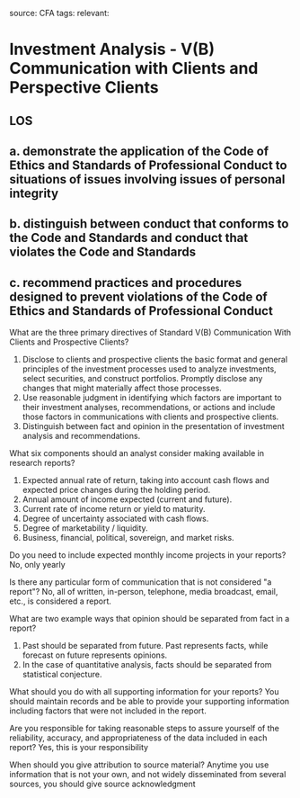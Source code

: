 source: CFA
tags: 
relevant: 

# Investment Analysis - V(B) Communication with Clients and Perspective Clients

## LOS

## a. demonstrate the application of the Code of Ethics and Standards of Professional Conduct to situations of issues involving issues of personal integrity

## b. distinguish between conduct that conforms to the Code and Standards and conduct that violates the Code and Standards

## c. recommend practices and procedures designed to prevent violations of the Code of Ethics and Standards of Professional Conduct

What are the three primary directives of Standard V(B) Communication With Clients and Prospective Clients?
1. Disclose to clients and prospective clients the basic format and general principles of the investment processes used to analyze investments, select securities, and construct portfolios. Promptly disclose any changes that might materially affect those processes.
2. Use reasonable judgment in identifying which factors are important to their investment analyses, recommendations, or actions and include those factors in communications with clients and prospective clients.
3. Distinguish between fact and opinion in the presentation of investment analysis and recommendations.

What six components should an analyst consider making available in research reports?
1. Expected annual rate of return, taking into account cash flows and expected price changes during the holding period.
2. Annual amount of income expected (current and future).
3. Current rate of income return or yield to maturity.
4. Degree of uncertainty associated with cash flows.
5. Degree of marketability / liquidity.
6. Business, financial, political, sovereign, and market risks.

Do you need to include expected monthly income projects in your reports?
No, only yearly

Is there any particular form of communication that is not considered "a report"?
No, all of written, in-person, telephone, media broadcast, email, etc., is considered a report.

What are two example ways that opinion should be separated from fact in a report?
1. Past should be separated from future. Past represents facts, while forecast on future represents opinions.
2. In the case of quantitative analysis, facts should be separated from statistical conjecture.

What should you do with all supporting information for your reports?
You should maintain records and be able to provide your supporting information including factors that were not included in the report.

Are you responsible for taking reasonable steps to assure yourself of the reliability, accuracy, and appropriateness of the data included in each report?
Yes, this is your responsibility

When should you give attribution to source material?
Anytime you use information that is not your own, and not widely disseminated from several sources, you should give source acknowledgment 

